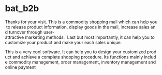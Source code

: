 # bat_b2b

Thanks for your visit. This is a commodity shopping mall which can help you to release product information, display goods in the mall, increase sales and turnover through user-attractive marketing methods.  Last but most importantly, it can help you to customize your product and make your each sales unique. 

This is a very cool software. It can help you to design your customized product and achieve a complete shopping procedure. Its functions mainly include commodity management, order management, inventory management and online payment